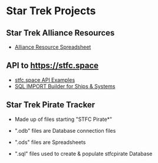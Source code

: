 # Star Trek Projects

## Star Trek Alliance Resources

- [Alliance Resource Spreadsheet](StarTrekAllianceResources.ods)

## API to https://stfc.space

- [stfc.space API Examples](STFC%20API%20Examples.http)
- [SQL IMPORT Builder for Ships & Systems](STFC%20Build%20IMPORTs.py)
## Star Trek Pirate Tracker

- Made up of files starting "STFC Pirate*"

- ".odb" files are Database connection files
- ".ods" files are Spreadsheets
- ".sql" files used to create & populate stfcpirate Database
